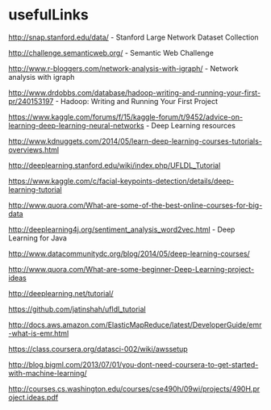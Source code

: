 # usefulLinks

http://snap.stanford.edu/data/   -   Stanford Large Network Dataset Collection

http://challenge.semanticweb.org/  - Semantic Web Challenge

http://www.r-bloggers.com/network-analysis-with-igraph/  -  Network analysis with igraph

http://www.drdobbs.com/database/hadoop-writing-and-running-your-first-pr/240153197  -  Hadoop: Writing and Running Your First Project

https://www.kaggle.com/forums/f/15/kaggle-forum/t/9452/advice-on-learning-deep-learning-neural-networks  -  Deep Learning resources

http://www.kdnuggets.com/2014/05/learn-deep-learning-courses-tutorials-overviews.html

http://deeplearning.stanford.edu/wiki/index.php/UFLDL_Tutorial

https://www.kaggle.com/c/facial-keypoints-detection/details/deep-learning-tutorial

http://www.quora.com/What-are-some-of-the-best-online-courses-for-big-data

http://deeplearning4j.org/sentiment_analysis_word2vec.html  -  Deep Learning for Java

http://www.datacommunitydc.org/blog/2014/05/deep-learning-courses/

http://www.quora.com/What-are-some-beginner-Deep-Learning-project-ideas

http://deeplearning.net/tutorial/

https://github.com/jatinshah/ufldl_tutorial

http://docs.aws.amazon.com/ElasticMapReduce/latest/DeveloperGuide/emr-what-is-emr.html

https://class.coursera.org/datasci-002/wiki/awssetup

http://blog.bigml.com/2013/07/01/you-dont-need-coursera-to-get-started-with-machine-learning/

http://courses.cs.washington.edu/courses/cse490h/09wi/projects/490H.project.ideas.pdf
